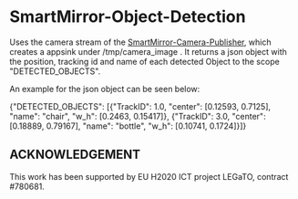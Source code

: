 # SmartMirror-Object-Detection

Uses the camera stream of the [SmartMirror-Camera-Publisher](https://github.com/LEGaTO-SmartMirror/SmartMirror-Camera-Publisher), which creates a appsink under /tmp/camera_image .
It returns a json object with the position, tracking id and name of each detected Object to the scope "DETECTED_OBJECTS".

An example for the json object can be seen below:

{"DETECTED_OBJECTS": [{"TrackID": 1.0, "center": [0.12593, 0.7125], "name": "chair", "w_h": [0.2463, 0.15417]}, {"TrackID": 3.0, "center": [0.18889, 0.79167], "name": "bottle", "w_h": [0.10741, 0.1724]}]}


## ACKNOWLEDGEMENT

This work has been supported by EU H2020 ICT project LEGaTO, contract #780681.
